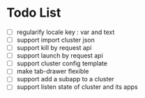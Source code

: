 # Todo List

- [ ] regularify locale key : var and text
- [ ] support import cluster json
- [ ] support kill by request api
- [ ] support launch by request api
- [ ] support cluster config template
- [ ] make tab-drawer flexible
- [ ] support add a subapp to a cluster
- [ ] support listen state of cluster and its apps
